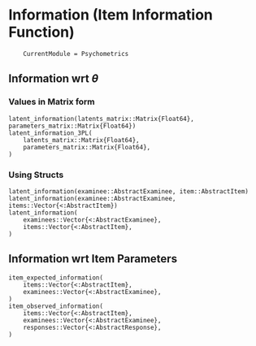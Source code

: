 # Information (Item Information Function)

```@meta
    CurrentModule = Psychometrics
```

## Information wrt $\theta$

### Values in Matrix form

```@docs
latent_information(latents_matrix::Matrix{Float64}, parameters_matrix::Matrix{Float64})
latent_information_3PL(
    latents_matrix::Matrix{Float64},
    parameters_matrix::Matrix{Float64},
)
```

### Using Structs

```@docs
latent_information(examinee::AbstractExaminee, item::AbstractItem)
latent_information(examinee::AbstractExaminee, items::Vector{<:AbstractItem})
latent_information(
    examinees::Vector{<:AbstractExaminee},
    items::Vector{<:AbstractItem},
)
```

## Information wrt Item Parameters

```@docs
item_expected_information(
    items::Vector{<:AbstractItem},
    examinees::Vector{<:AbstractExaminee},
)
item_observed_information(
    items::Vector{<:AbstractItem},
    examinees::Vector{<:AbstractExaminee},
    responses::Vector{<:AbstractResponse},
)
```
